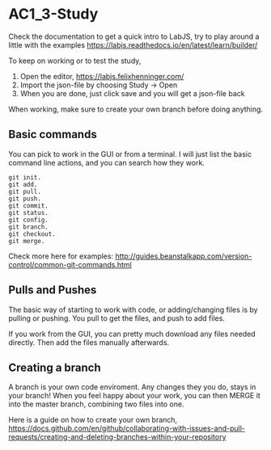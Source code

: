 # AC1_3-Study

Check the documentation to get a quick intro to LabJS, try to play around a little with the examples
https://labjs.readthedocs.io/en/latest/learn/builder/

To keep on working or to test the study,

1. Open the editor, https://labjs.felixhenninger.com/
2. Import the json-file by choosing Study -> Open
3. When you are done, just click save and you will get a json-file back

When working, make sure to create your own branch before doing anything.

## Basic commands
You can pick to work in the GUI or from a terminal. I will just list the basic command line actions, and you can search how they work.

    git init.
    git add.
    git pull.
    git push.
    git commit.
    git status.
    git config.
    git branch.
    git checkout.
    git merge.
Check more here for examples: http://guides.beanstalkapp.com/version-control/common-git-commands.html

## Pulls and Pushes
The basic way of starting to work with code, or adding/changing files is by pulling or pushing. You pull to get the files, and push to add files.

If you work from the GUI, you can pretty much download any files needed directly. Then add the files manually afterwards.

## Creating a branch
A branch is your own code enviroment. Any changes they you do, stays in your branch! When you feel happy about your work, you can then MERGE it into the master branch, combining two files into one.

Here is a guide on how to create your own branch, 
https://docs.github.com/en/github/collaborating-with-issues-and-pull-requests/creating-and-deleting-branches-within-your-repository
